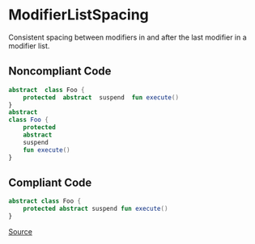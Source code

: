 # ModifierListSpacing

Consistent spacing between modifiers in and after the last modifier in a modifier list.

## Noncompliant Code

```kotlin
abstract  class Foo {
    protected  abstract  suspend  fun execute()
}
abstract
class Foo {
    protected
    abstract
    suspend
    fun execute()
}
```
## Compliant Code

```kotlin
abstract class Foo {
    protected abstract suspend fun execute()
}
```

[Source](https://detekt.dev/docs/rules/formatting#modifierlistspacing)

